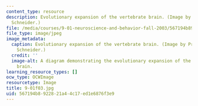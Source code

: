 ```yaml
---
content_type: resource
description: Evolutionary expansion of the vertebrate brain. (Image by Prof. Gerald
  Schneider.)
file: /media/courses/9-01-neuroscience-and-behavior-fall-2003/567194b8922821a44c17ed1e6876f3e9_9-01f03.jpg
file_type: image/jpeg
image_metadata:
  caption: Evolutionary expansion of the vertebrate brain. (Image by Prof. Gerald
    Schneider.)
  credit: ''
  image-alt: A diagram demonstrating the evolutionary expansion of the vertebrate
    brain.
learning_resource_types: []
ocw_type: OCWImage
resourcetype: Image
title: 9-01f03.jpg
uid: 567194b8-9228-21a4-4c17-ed1e6876f3e9
---
```

